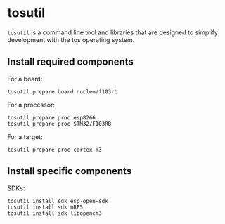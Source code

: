 # tosutil

`tosutil` is a command line tool and libraries that are designed to simplify development with the tos operating system.

## Install required components

For a board:

```
tosutil prepare board nucleo/f103rb
```

For a processor:

```
tosutil prepare proc esp8266
tosutil prepare proc STM32/F103RB
```

For a target:

```
tosutil prepare proc cortex-m3
```

## Install specific components

SDKs:
```
tosutil install sdk esp-open-sdk
tosutil install sdk nRF5
tosutil install sdk libopencm3
```